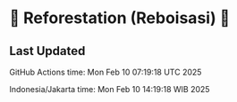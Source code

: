 
# 🌳 Reforestation (Reboisasi) 🌲

## Last Updated

GitHub Actions time: Mon Feb 10 07:19:18 UTC 2025

Indonesia/Jakarta time: Mon Feb 10 14:19:18 WIB 2025
